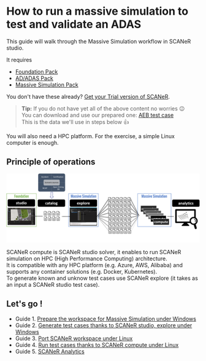 # How to run a massive simulation to test and validate an ADAS

This guide will walk through the Massive Simulation workflow in SCANeR studio.

It requires
* [Foundation Pack](https://www.avsimulation.com/pack-foundation/)
* [AD/ADAS Pack](https://www.avsimulation.com/pack-ad-adas/)
* [Massive Simulation Pack](https://www.avsimulation.com/pack-massive-simulation/)

You don't have these already? [Get your Trial version of SCANeR](https://www.avsimulation.com/free-download/).

> **Tip:** If you do not have yet all of the above content no worries 😉  
> You can download and use our prepared one: [AEB test case](https://stockage.scanersimulation.com/Evaluation/2021/Massive_Simulation_Pack.7z)  
> This is the data we'll use in steps below :thumbsup:

You will also need a HPC platform. For the exercise, a simple Linux computer is enough.

## Principle of operations

![](./assets/SCANeRProducts1.png "SCANeR Products")

SCANeR compute is SCANeR studio solver, it enables to run SCANeR simulation on HPC (High Performance Computing) architecture.  
It is compatible with any HPC platform (e.g. Azure, AWS, Alibaba) and supports any container solutions (e.g. Docker, Kubernetes).  
To generate known and unknow test cases use SCANeR explore (it takes as an input a SCANeR studio test case).

## Let's go !

* Guide 1. [Prepare the workspace for Massive Simulation under Windows](./HT_Prepare_SCANeR_workspace_under_Windows.md)
* Guide 2. [Generate test cases thanks to SCANeR studio, explore under Windows](./HT_Generate_test_cases.md)
* Guide 3. [Port SCANeR workspace under Linux](./HT_Port_SCANeR_workspace_under_Linux.md)
* Guide 4. [Run test cases thanks to SCANeR compute under Linux](./HT_Validate_test_cases_under_Linux.md)
* Guide 5. [SCANeR Analytics](./HT_Analytics.md)
